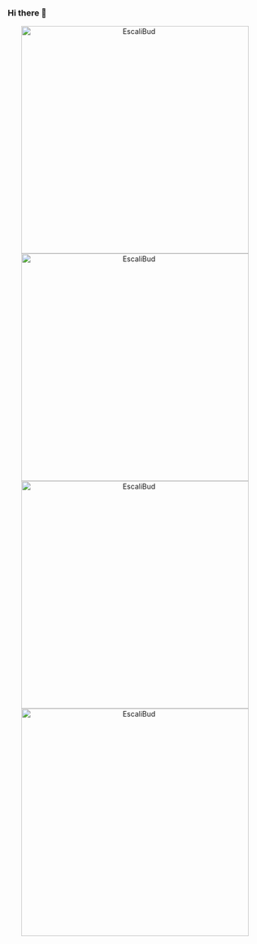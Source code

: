 ### Hi there 👋
<div align="center">
   <a href="https://github.com/EscaliBud/">
     <img src="https://github-readme-stats.vercel.app/api?username=EscaliBud&&include_all_commits=true&count_private=true&show_icons=true&theme=synthwave&hide_border=true" width="450" alt="EscaliBud"/>
     <img src="https://github-readme-streak-stats.herokuapp.com/?user=EscaliBud&theme=synthwave&hide_border=true&date_format=j%20M[%20Y]" width="450" alt="EscaliBud"/>
     <img src="https://github-readme-stats.vercel.app/api/top-langs/?username=EscaliBud&layout=compact&theme=synthwave" width="450"  alt="EscaliBud"/>
     <img src="https://github-profile-trophy.vercel.app/?username=EscaliBud&title=MultipleLang,Stars,Followers,Issues,Commits,Puller&row=2&column=3&layout=compact&theme=synthwave&no-frame=true&no-bg=true" width="450" alt="EscaliBud"/>
   </a>
</div>
